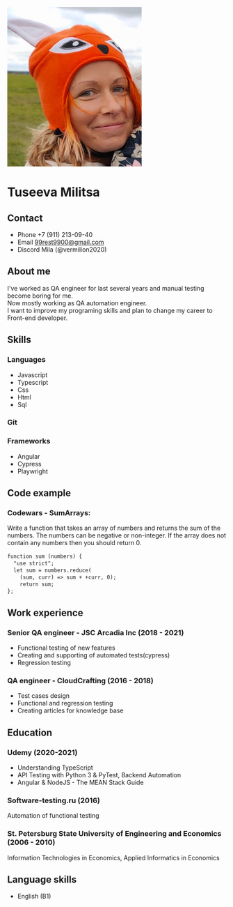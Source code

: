 ![photo](/img/photo.png)
# Tuseeva Militsa
## Contact 
* Phone +7 (911) 213-09-40 <br>
* Email 99rest9900@gmail.com  <br>
* Discord Mila (@vermilion2020) <br>

## About me

I've worked as QA engineer for last several years and manual testing become boring for me. <br>
Now mostly working as QA automation engineer. <br>
I want to improve my programing skills and plan to change my career to Front-end developer.

## Skills

### Languages
 - Javascript 
 - Typescript 
 - Css 
 - Html 
 - Sql

### Git
### Frameworks 
 - Angular
 - Cypress 
 - Playwright 

## Code example
### Codewars - SumArrays: 
Write a function that takes an array of numbers and returns the sum of the numbers. The numbers can be negative or non-integer. If the array does not contain any numbers then you should return 0.

```
function sum (numbers) {
  "use strict";
  let sum = numbers.reduce(
    (sum, curr) => sum + +curr, 0);
    return sum;
};
```

## Work experience

### Senior QA engineer - JSC Arcadia Inc (2018 - 2021)
- Functional testing of new features
- Creating and supporting of automated tests(cypress)
- Regression testing

### QA engineer - CloudCrafting (2016 - 2018)
- Test cases design
- Functional and regression testing
- Creating articles for knowledge base

## Education
### Udemy (2020-2021)
- Understanding TypeScript
- API Testing with Python 3 & PyTest, Backend Automation
- Angular & NodeJS - The MEAN Stack Guide
  
### Software-testing.ru (2016)
Automation of functional testing 

### St. Petersburg State University of Engineering and Economics (2006 - 2010)
Information Technologies in Economics, Applied Informatics in Economics

## Language skills
* English (B1)
